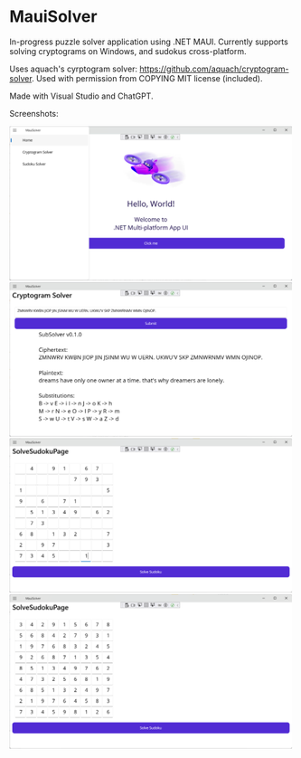# MauiSolver

In-progress puzzle solver application using .NET MAUI. Currently supports solving cryptograms on Windows, and sudokus cross-platform.

Uses aquach's cyrptogram solver: https://github.com/aquach/cryptogram-solver. Used with permission from COPYING MIT license (included).

Made with Visual Studio and ChatGPT.

Screenshots:

<img src="Screenshot 2025-03-17 002445.png" alt="Alt text 1" width="500"/>

<img src="Screenshot 2025-03-17 002551.png" alt="Alt text 1" width="500"/>

<img src="Screenshot 2025-03-17 002747.png" alt="Alt text 1" width="500"/>

<img src="Screenshot 2025-03-17 002805.png" alt="Alt text 1" width="500"/>

